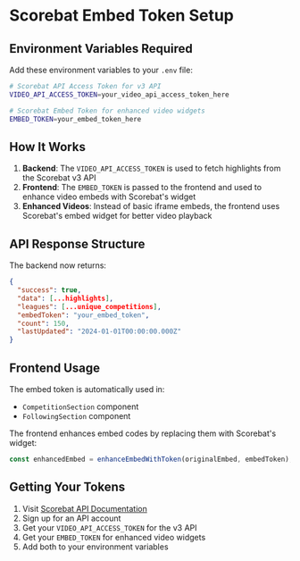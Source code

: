 # Scorebat Embed Token Setup

## Environment Variables Required

Add these environment variables to your `.env` file:

```bash
# Scorebat API Access Token for v3 API
VIDEO_API_ACCESS_TOKEN=your_video_api_access_token_here

# Scorebat Embed Token for enhanced video widgets
EMBED_TOKEN=your_embed_token_here
```

## How It Works

1. **Backend**: The `VIDEO_API_ACCESS_TOKEN` is used to fetch highlights from the Scorebat v3 API
2. **Frontend**: The `EMBED_TOKEN` is passed to the frontend and used to enhance video embeds with Scorebat's widget
3. **Enhanced Videos**: Instead of basic iframe embeds, the frontend uses Scorebat's embed widget for better video playback

## API Response Structure

The backend now returns:

```json
{
  "success": true,
  "data": [...highlights],
  "leagues": [...unique_competitions],
  "embedToken": "your_embed_token",
  "count": 150,
  "lastUpdated": "2024-01-01T00:00:00.000Z"
}
```

## Frontend Usage

The embed token is automatically used in:

- `CompetitionSection` component
- `FollowingSection` component

The frontend enhances embed codes by replacing them with Scorebat's widget:

```javascript
const enhancedEmbed = enhanceEmbedWithToken(originalEmbed, embedToken);
```

## Getting Your Tokens

1. Visit [Scorebat API Documentation](https://www.scorebat.com/api/)
2. Sign up for an API account
3. Get your `VIDEO_API_ACCESS_TOKEN` for the v3 API
4. Get your `EMBED_TOKEN` for enhanced video widgets
5. Add both to your environment variables

